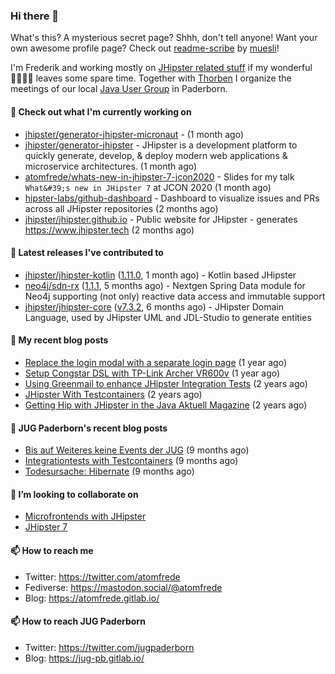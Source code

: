 ### Hi there 👋

What's this? A mysterious secret page? Shhh, don't tell anyone!
Want your own awesome profile page? Check out [readme-scribe](https://github.com/muesli/readme-scribe) by [muesli](https://github.com/muesli)!

I'm Frederik and working mostly on [JHipster related stuff](https://github.com/jhipster/) if my wonderful 👨‍👩‍👧‍👦 leaves some spare time.
Together with [Thorben](https://github.com/thjanssen) I organize the meetings of our local [Java User Group](https://github.com/jugpaderborn) in Paderborn.

#### 👷 Check out what I'm currently working on

- [jhipster/generator-jhipster-micronaut](https://github.com/jhipster/generator-jhipster-micronaut) -  (1 month ago)
- [jhipster/generator-jhipster](https://github.com/jhipster/generator-jhipster) - JHipster is a development platform to quickly generate, develop, &amp; deploy modern web applications &amp; microservice architectures. (1 month ago)
- [atomfrede/whats-new-in-jhipster-7-jcon2020](https://github.com/atomfrede/whats-new-in-jhipster-7-jcon2020) - Slides for my talk `What&#39;s new in JHipster 7` at JCON 2020 (1 month ago)
- [hipster-labs/github-dashboard](https://github.com/hipster-labs/github-dashboard) - Dashboard to visualize issues and PRs across all JHipster repositories (2 months ago)
- [jhipster/jhipster.github.io](https://github.com/jhipster/jhipster.github.io) - Public website for JHipster - generates https://www.jhipster.tech (2 months ago)

#### 🔭 Latest releases I've contributed to

- [jhipster/jhipster-kotlin](https://github.com/jhipster/jhipster-kotlin) ([1.11.0](https://github.com/jhipster/jhipster-kotlin/releases/tag/1.11.0), 1 month ago) - Kotlin based JHipster
- [neo4j/sdn-rx](https://github.com/neo4j/sdn-rx) ([1.1.1](https://github.com/neo4j/sdn-rx/releases/tag/1.1.1), 5 months ago) - Nextgen Spring Data module for Neo4j supporting (not only) reactive data access and immutable support
- [jhipster/jhipster-core](https://github.com/jhipster/jhipster-core) ([v7.3.2](https://github.com/jhipster/jhipster-core/releases/tag/v7.3.2), 6 months ago) - JHipster Domain Language, used by JHipster UML and JDL-Studio to generate entities

#### 📜 My recent blog posts

- [Replace the login modal with a separate login page](https://atomfrede.gitlab.io/2019/11/replace-the-login-modal-with-a-separate-login-page/) (1 year ago)
- [Setup Congstar DSL with TP-Link Archer VR600v](https://atomfrede.gitlab.io/2019/08/setup-congstar-dsl-with-tp-link-archer-vr600v/) (1 year ago)
- [Using Greenmail to enhance JHipster Integration Tests](https://atomfrede.gitlab.io/2019/06/using-greenmail-to-enhance-jhipster-integration-tests/) (2 years ago)
- [JHipster With Testcontainers](https://atomfrede.gitlab.io/2019/05/jhipster-with-testcontainers/) (2 years ago)
- [Getting Hip with JHipster in the Java Aktuell Magazine](https://atomfrede.gitlab.io/2019/02/getting-hip-with-jhipster-in-the-java-aktuell-magazine/) (2 years ago)

#### 📜 JUG Paderborn's recent blog posts

- [Bis auf Weiteres keine Events der JUG](https://jug-pb.gitlab.io/blog/2020/covid-19.html) (9 months ago)
- [Integrationtests with Testcontainers](https://jug-pb.gitlab.io/blog/2020/integrationtests-with-testcontainers.html) (9 months ago)
- [Todesursache: Hibernate](https://jug-pb.gitlab.io/blog/2020/todesursache-hibernate.html) (9 months ago)

#### 👯 I’m looking to collaborate on

- [Microfrontends with JHipster](https://github.com/jhipster/generator-jhipster/issues/10189)
- [JHipster 7](https://github.com/jhipster/generator-jhipster/issues/10958)

#### 📫 How to reach me

- Twitter: https://twitter.com/atomfrede
- Fediverse: https://mastodon.social/@atomfrede
- Blog: https://atomfrede.gitlab.io/

#### 📫 How to reach JUG Paderborn

- Twitter: https://twitter.com/jugpaderborn
- Blog: https://jug-pb.gitlab.io/